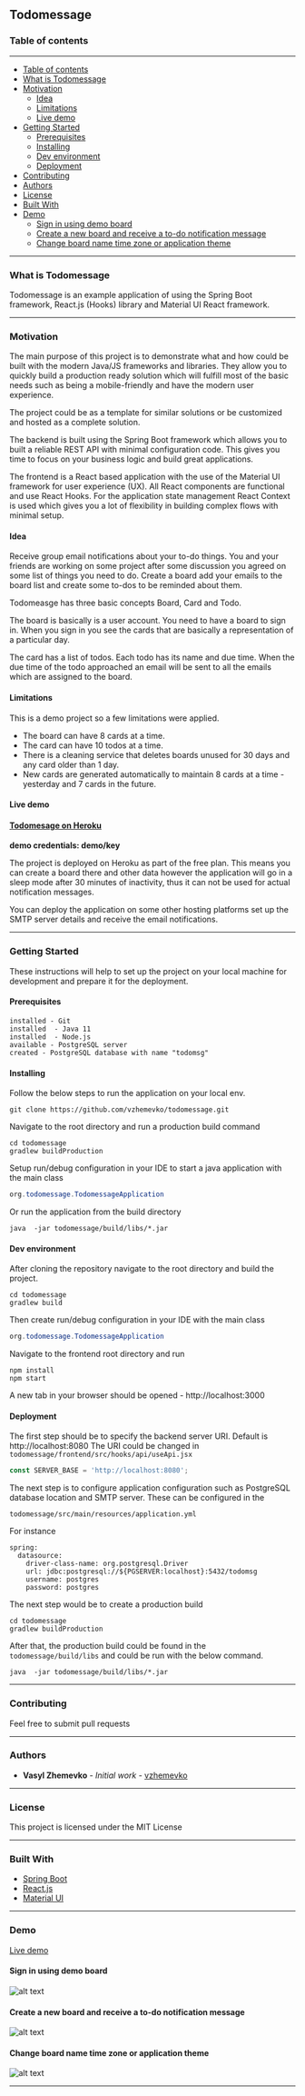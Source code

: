 ## Todomessage

### Table of contents
------------

  * [Table of contents](#table-of-contents)
  * [What is Todomessage](#what-is-todomessage)
  * [Motivation](#motivation)
    + [Idea](#idea)
    + [Limitations](#limitations)
    + [Live demo](#live-demo)
  * [Getting Started](#getting-started)
    + [Prerequisites](#prerequisites)
    + [Installing](#installing)
    + [Dev environment](#dev-environment)
    + [Deployment](#deployment)
  * [Contributing](#contributing)
  * [Authors](#authors)
  * [License](#license)
  * [Built With](#built-with)
  * [Demo](#demo)
    + [Sign in using demo board](#sign-in-using-demo-board)
    + [Create a new board and receive a to-do notification message](#create-a-new-board-and-receive-a-to-do-notification-message)
    + [Change board name time zone or application theme](#change-board-name-time-zone-or-application-theme)
    
------------

### What is Todomessage

Todomessage is an example application of using the Spring Boot framework, React.js (Hooks) library and Material UI React framework.

------------

### Motivation

The main purpose of this project is to demonstrate what and how could be built with the modern Java/JS frameworks and libraries. They allow you to quickly build a production ready solution which will fulfill most of the basic needs such as being a mobile-friendly and have the modern user experience. 

The project could be as a template for similar solutions or be customized and hosted as a complete solution.

The backend is built using the Spring Boot framework which allows you to built a reliable REST API with minimal configuration code. This gives you time to focus on your business logic and build great applications.

The frontend is a React based application with the use of the Material UI framework for user experience (UX). All React components are functional and use React Hooks. For the application state management React Context is used which gives you a lot of flexibility in building complex flows with minimal setup.

#### Idea

Receive group email notifications about your to-do things. You and your friends are working on some project after some discussion you agreed on some list of things you need to do. Create a board add your emails to the board list and create some to-dos to be reminded about them.

Todomeasge has three basic concepts Board, Card and Todo.

The board is basically is a user account. You need to have a board to sign in. When you sign in you see the cards that are basically a representation of a particular day.

The card has a list of todos. Each todo has its name and due time. When the due time of the todo approached an email will be sent to all the emails which are assigned to the board.

#### Limitations
This is a demo project so a few limitations were applied.

- The board can have 8 cards at a time.
- The card can have 10 todos at a time.
- There is a cleaning service that deletes boards unused for 30 days and any card older than 1 day.
-  New cards are generated automatically to maintain 8 cards at a time - yesterday and 7 cards in the future.

#### Live demo

#### [Todomesage on Heroku](https://todomessage.herokuapp.com/) 
**demo credentials:  demo/key**

The project is deployed on Heroku as part of the free plan. This means you can create a board there and other data however the application will go in a sleep mode after 30 minutes of inactivity, thus it can not be used for actual notification messages.

You can deploy the application on some other hosting platforms set up the SMTP server details and receive the email notifications.

------------

### Getting Started

These instructions will help to set up the project on your local machine for development and prepare it for the deployment.

#### Prerequisites

```
installed - Git
installed  - Java 11 
installed  - Node.js 
available - PostgreSQL server
created - PostgreSQL database with name "todomsg"
```

#### Installing

Follow the below steps to run the application on your local env.

```
git clone https://github.com/vzhemevko/todomessage.git
```

Navigate to the root directory and run a production build command

```
cd todomessage
gradlew buildProduction
```

Setup run/debug configuration in your IDE to start a java application with the main class

```java 
org.todomessage.TodomessageApplication
```

Or run the application from the build directory

```
java  -jar todomessage/build/libs/*.jar
```

#### Dev environment

After cloning the repository navigate to the root directory and build the project. 

```
cd todomessage
gradlew build
```

Then create run/debug configuration in your IDE with the main class

```java 
org.todomessage.TodomessageApplication
```

Navigate to the frontend root directory and run

```
npm install
npm start
```

A new tab in your browser should be opened - http://localhost:3000

#### Deployment

The first step should be to specify the backend server URI. Default is http://localhost:8080
The URI could be changed in  `todomessage/frontend/src/hooks/api/useApi.jsx`

```javascript
const SERVER_BASE = 'http://localhost:8080';
```

The next step is to configure application configuration such as PostgreSQL database location and SMTP server. These can be configured in the

`todomessage/src/main/resources/application.yml` 

For instance
```
spring:
  datasource:
    driver-class-name: org.postgresql.Driver
    url: jdbc:postgresql://${PGSERVER:localhost}:5432/todomsg
    username: postgres
    password: postgres
```

The next step would be to create a production build

```
cd todomessage
gradlew buildProduction
```

After that, the production build could be found in the `todomessage/build/libs` and could be run with the below command.

```
java  -jar todomessage/build/libs/*.jar
```

------------


### Contributing

Feel free to submit pull requests

------------

### Authors

* **Vasyl Zhemevko** - *Initial work* - [vzhemevko](https://github.com/vzhemevko)

------------

### License

This project is licensed under the MIT License

------------

### Built With

* [Spring Boot](https://spring.io/projects/spring-boot) 
* [React.js](https://reactjs.org) 
* [Material UI](https://material-ui.com) 

------------

### Demo

[Live demo](#live-demo)

#### Sign in using demo board


![alt text](https://github.com/vzhemevko/todomessage/blob/master/demo/create-new-board-and-todo.gif?raw=true)


#### Create a new board and receive a to-do notification message


![alt text](https://github.com/vzhemevko/todomessage/blob/master/demo/sign-in-demo-board.gif?raw=true)


#### Change board name time zone or application theme


![alt text](https://github.com/vzhemevko/todomessage/blob/master/demo/settings-and-theme.gif?raw=true)

------------
